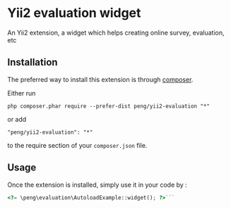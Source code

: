 Yii2 evaluation widget
======================
An Yii2 extension, a widget which helps creating online survey, evaluation, etc

Installation
------------

The preferred way to install this extension is through [composer](http://getcomposer.org/download/).

Either run

```
php composer.phar require --prefer-dist peng/yii2-evaluation "*"
```

or add

```
"peng/yii2-evaluation": "*"
```

to the require section of your `composer.json` file.


Usage
-----

Once the extension is installed, simply use it in your code by  :

```php
<?= \peng\evaluation\AutoloadExample::widget(); ?>```